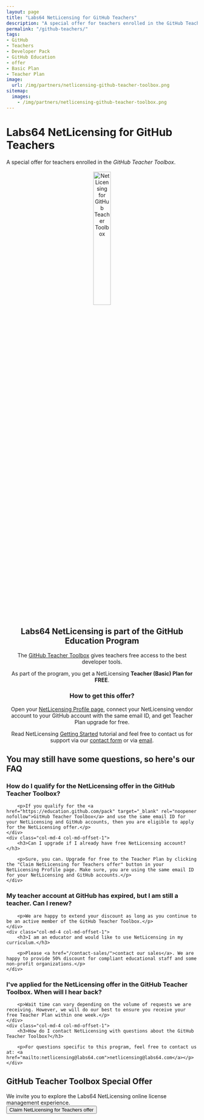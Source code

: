 ```yaml
---
layout: page
title: "Labs64 NetLicensing for GitHub Teachers"
description: "A special offer for teachers enrolled in the GitHub Teacher Toolbox"
permalink: "/github-teachers/"
tags:
- GitHub
- Teachers
- Developer Pack
- GitHub Education
- offer
- Basic Plan
- Teacher Plan
image:
  url: /img/partners/netlicensing-github-teacher-toolbox.png
sitemap:
  images:
    - /img/partners/netlicensing-github-teacher-toolbox.png
---
```


<div class="row NL_banner">
    <div class="col-md-6 col-md-offset-3 NL_about_page">
        <h1>Labs64 NetLicensing for GitHub Teachers</h1>
        <span>A special offer for teachers enrolled in the <i>GitHub Teacher Toolbox</i>.</span><br/><br/>
    </div>
</div>

<div class="row NL_block" style="text-align:center;">
    <img src="{{ '/img/partners/netlicensing-github-teacher-toolbox.png' | prepend: site.baseurl | prepend: site.url }}" alt="NetLicensing for GitHub Teacher Toolbox" width="30%">
        <h2 class="col-md-12">Labs64 NetLicensing is part of the GitHub Education Program</h2>
        <p>The <a href="https://education.github.com/pack" target="_blank" rel="noopener nofollow">GitHub Teacher Toolbox</a> gives teachers free access to the best developer tools.</p>
        <p>As part of the program, you get a NetLicensing <strong>Teacher (Basic) Plan for FREE</strong>.</p>
        <h3 class="col-md-12">How to get this offer?</h3>
        <p>Open your <a href="https://ui.netlicensing.io/#/profile">NetLicensing Profile page</a>, connect your NetLicensing vendor account to your GitHub account with the same email ID, and get Teacher Plan upgrade for free.</p>
        <p>Read NetLicensing <a href="/getting-started/">Getting Started</a> tutorial and feel free to contact us for support via our <a href="/contact/">contact form</a> or via <a href="mailto:netlicensing@labs64.com">email</a>.</p>
</div>

<div id="faq" class="row NL_block">
    <h2 class="col-md-12">You may still have some questions, so here's our FAQ</h2>
</div>

<div class="row NL_FAQ">
    <div class="col-md-5 col-md-offset-1">
        <h3>How do I qualify for the NetLicensing offer in the GitHub Teacher Toolbox?</h3>

        <p>If you qualify for the <a href="https://education.github.com/pack" target="_blank" rel="noopener nofollow">GitHub Teacher Toolbox</a> and use the same email ID for your NetLicensing and GitHub accounts, then you are eligible to apply for the NetLicensing offer.</p>
    </div>
    <div class="col-md-4 col-md-offset-1">
        <h3>Can I upgrade if I already have free NetLicensing account?</h3>

        <p>Sure, you can. Upgrade for free to the Teacher Plan by clicking the "Claim NetLicensing for Teachers offer" button in your NetLicensing Profile page. Make sure, you are using the same email ID for your NetLicensing and GitHub accounts.</p>
    </div>
</div>

<div class="row NL_FAQ">
    <div class="col-md-5 col-md-offset-1">
        <h3>My teacher account at GitHub has expired, but I am still a teacher. Can I renew?</h3>

        <p>We are happy to extend your discount as long as you continue to be an active member of the GitHub Teacher Toolbox.</p>
    </div>
    <div class="col-md-4 col-md-offset-1">
        <h3>I am an educator and would like to use NetLicensing in my curriculum.</h3>

        <p>Please <a href="/contact-sales/">contact our sales</a>. We are happy to provide 50% discount for compliant educational staff and some non-profit organizations.</p>
    </div>
</div>

<div class="row NL_FAQ">
    <div class="col-md-5 col-md-offset-1">
        <h3>I've applied for the NetLicensing offer in the GitHub Teacher Toolbox. When will I hear back?</h3>

        <p>Wait time can vary depending on the volume of requests we are receiving. However, we will do our best to ensure you receive your free Teacher Plan within one week.</p>
    </div>
    <div class="col-md-4 col-md-offset-1">
        <h3>How do I contact NetLicensing with questions about the GitHub Teacher Toolbox?</h3>

        <p>For questions specific to this program, feel free to contact us at: <a href="mailto:netlicensing@labs64.com">netlicensing@labs64.com</a></p>
    </div>
</div>

<div class="row NL_block">
    <div class="col-md-12 NL_container">
        <div class="col-md-6 col-md-offset-3 NL_container_text">
            <h2>GitHub Teacher Toolbox Special Offer</h2>
            <span>We invite you to explore the Labs64 NetLicensing online license management experience.</span>
            <form action="https://ui.netlicensing.io/#/profile" method="GET"
                  name="NetLicensing Profile" id="profile"
                  novalidate>
                <button type="submit" class="NL_button button_main NL_dark_btn NL_wide_btn">
                    <i class="fa fa-github"></i>Claim NetLicensing for Teachers offer
                </button>
            </form>
        </div>
    </div>
</div>
